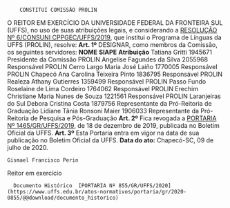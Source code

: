         CONSTITUI COMISSÃO PROLIN  

 O REITOR EM EXERCÍCIO DA UNIVERSIDADE FEDERAL DA FRONTEIRA SUL (UFFS), no uso de suas atribuições legais, e considerando a [RESOLUÇÃO Nº 6/CONSUNI CPPGEC/UFFS/2019](https://www.uffs.edu.br/atos-normativos/resolucao/consunicppgec/2019-0006), que institui o Programa de Línguas da UFFS (PROLIN), resolve:   **Art. 1º**  DESIGNAR, como membros da Comissão, os seguintes servidores:     **NOME**   **SIAPE**   **Atribuição**     Tatiana Gritti   1945671   Presidente da Comissão PROLIN     Angelise Fagundes da Silva   2055968   Responsável PROLIN Cerro Largo     Maria José Laiño   1770005   Responsável PROLIN Chapecó     Ana Carolina Teixeira Pinto   1836795   Responsável PROLIN Realeza     Athany Gutierres   1359499   Responsável PROLIN Passo Fundo     Roselaine de Lima Cordeiro   1764062   Responsável PROLIN Erechim     Christiane Maria Nunes de Souza   1221561   Responsável PROLIN Laranjeiras do Sul     Debora Cristina Costa   1879756   Representante da Pró-Reitoria de Graduação     Lidiane Tânia Ronsoni Maier   1906033   Representante da Pró-Reitoria de Pesquisa e Pós-Graduação       **Art. 2º**  Fica revogada a [PORTARIA Nº 1465/GR/UFFS/2019](https://www.uffs.edu.br/atos-normativos/portaria/gr/2019-1465), de 18 de dezembro de 2019, publicada no Boletim Oficial da UFFS.   **Art. 3º**  Esta Portaria entra em vigor na data de sua publicação no Boletim Oficial da UFFS.        **Data do ato:** Chapecó-SC, 09 de julho de 2020.   
 

    Gismael Francisco Perin   
 Reitor em exercício 

      Documento Histórico  [PORTARIA Nº 855/GR/UFFS/2020](https://www.uffs.edu.br/atos-normativos/portaria/gr/2020-0855/@@download/documento_historico)     
      